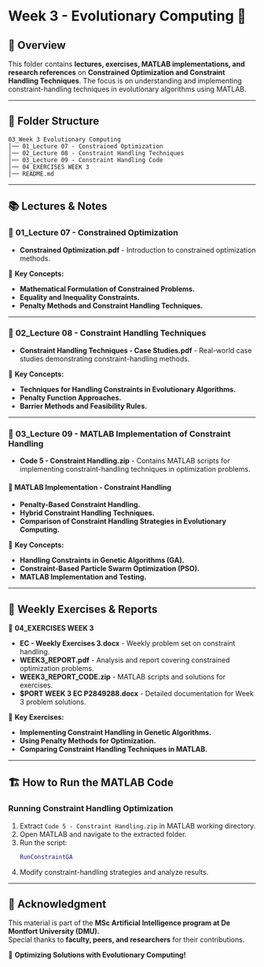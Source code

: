 # Week 3 - Evolutionary Computing 🚀  

## 📌 Overview  
This folder contains **lectures, exercises, MATLAB implementations, and research references** on **Constrained Optimization and Constraint Handling Techniques**. The focus is on understanding and implementing constraint-handling techniques in evolutionary algorithms using MATLAB.  

---

## 📂 Folder Structure  

```
03_Week 3 Evolutionary Computing  
│── 01_Lecture 07 - Constrained Optimization  
│── 02_Lecture 08 - Constraint Handling Techniques  
│── 03_Lecture 09 - Constraint Handling Code  
│── 04_EXERCISES WEEK 3  
│── README.md  
```

---

## 📚 **Lectures & Notes**  

### 📂 **01_Lecture 07 - Constrained Optimization**  
- **Constrained Optimization.pdf** - Introduction to constrained optimization methods.  

📌 **Key Concepts:**  
- **Mathematical Formulation of Constrained Problems.**  
- **Equality and Inequality Constraints.**  
- **Penalty Methods and Constraint Handling Techniques.**  

---

### 📂 **02_Lecture 08 - Constraint Handling Techniques**  
- **Constraint Handling Techniques - Case Studies.pdf** - Real-world case studies demonstrating constraint-handling methods.  

📌 **Key Concepts:**  
- **Techniques for Handling Constraints in Evolutionary Algorithms.**  
- **Penalty Function Approaches.**  
- **Barrier Methods and Feasibility Rules.**  

---

### 📂 **03_Lecture 09 - MATLAB Implementation of Constraint Handling**  
- **Code 5 - Constraint Handling.zip** - Contains MATLAB scripts for implementing constraint-handling techniques in optimization problems.  

#### 🔬 **MATLAB Implementation - Constraint Handling**  
- **Penalty-Based Constraint Handling.**  
- **Hybrid Constraint Handling Techniques.**  
- **Comparison of Constraint Handling Strategies in Evolutionary Computing.**  

📌 **Key Concepts:**  
- **Handling Constraints in Genetic Algorithms (GA).**  
- **Constraint-Based Particle Swarm Optimization (PSO).**  
- **MATLAB Implementation and Testing.**  

---

## 📝 **Weekly Exercises & Reports**  
📂 **04_EXERCISES WEEK 3**  

- **EC - Weekly Exercises 3.docx** - Weekly problem set on constraint handling.  
- **WEEK3_REPORT.pdf** - Analysis and report covering constrained optimization problems.  
- **WEEK3_REPORT_CODE.zip** - MATLAB scripts and solutions for exercises.  
- **$PORT WEEK 3 EC P2849288.docx** - Detailed documentation for Week 3 problem solutions.  

📌 **Key Exercises:**  
- **Implementing Constraint Handling in Genetic Algorithms.**  
- **Using Penalty Methods for Optimization.**  
- **Comparing Constraint Handling Techniques in MATLAB.**  

---

## 🏗 **How to Run the MATLAB Code**  

### **Running Constraint Handling Optimization**
1. Extract `Code 5 - Constraint Handling.zip` in MATLAB working directory.  
2. Open MATLAB and navigate to the extracted folder.  
3. Run the script:
   ```matlab
   RunConstraintGA
   ```
4. Modify constraint-handling strategies and analyze results.  

---


## 📢 **Acknowledgment**  
This material is part of the **MSc Artificial Intelligence program at De Montfort University (DMU).**  
Special thanks to **faculty, peers, and researchers** for their contributions.  

🚀 **Optimizing Solutions with Evolutionary Computing!**  
